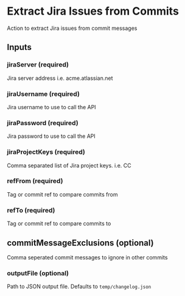# Extract Jira Issues from Commits
Action to extract Jira issues from commit messages

## Inputs

### jiraServer (required)
Jira server address i.e. acme.atlassian.net

### jiraUsername (required)
Jira username to use to call the API

### jiraPassword (required)
Jira password to use to call the API

### jiraProjectKeys (required)
Comma separated list of Jira project keys. i.e. CC

### refFrom (required)
Tag or commit ref to compare commits from

### refTo (required)
Tag or commit ref to compare commits to

## commitMessageExclusions (optional)
Comma seperated commit messages to ignore in other commits

### outputFile (optional)
Path to JSON output file. Defaults to `temp/changelog.json`
